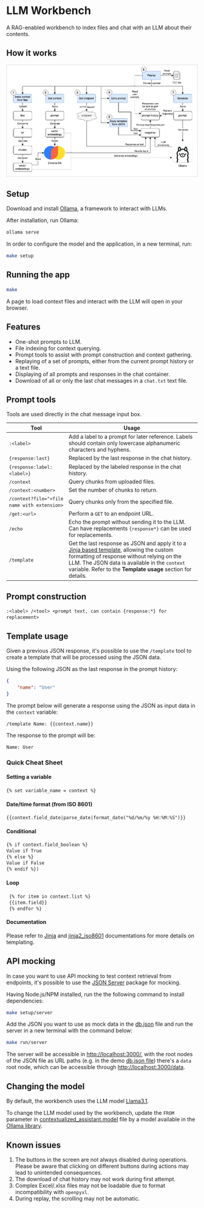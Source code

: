 # LLM Workbench

A RAG-enabled workbench to index files and chat with an LLM about their contents.

## How it works

![image](doc/app_flow.drawio.png)

## Setup

Download and install [Ollama](https://www.ollama.com), a framework to interact with LLMs.

After installation, run Ollama:

```bash
ollama serve
```

In order to configure the model and the application, in a new terminal, run:

```bash
make setup
```

## Running the app

```bash
make
```

A page to load context files and interact with the LLM will open in your browser.

## Features

- One-shot prompts to LLM.
- File indexing for context querying.
- Prompt tools to assist with prompt construction and context gathering.
- Replaying of a set of prompts, either from the current prompt history or a text file.
- Displaying of all prompts and responses in the chat container.
- Download of all or only the last chat messages in a `chat.txt` text file.

## Prompt tools

Tools are used directly in the chat message input box.

| Tool                                        | Usage                             |
| ------------------------------------------- | --------------------------------- |
| `:<label>`                                  | Add a label to a prompt for later reference. Labels should contain only lowercase alphanumeric characters and hyphens. |
| `{response:last}`                           | Replaced by the last response in the chat history. |
| `{response:label:<label>}`                  | Replaced by the labeled response in the chat history. |
| `/context`                                  | Query chunks from uploaded files. |
| `/context:<number>`                         | Set the number of chunks to return. |
| `/context?file="<file name with extension>` | Query chunks only from the specified file. |
| `/get:<url>`                                | Perform a `GET` to an endpoint URL. |
| `/echo`                                     | Echo the prompt without sending it to the LLM. Can have replacements `{response*}` can be used for replacements. |
| `/template`                                 | Get the last response as JSON and apply it to a [Jinja based template](https://jinja.palletsprojects.com/en/3.1.x/templates/), allowing the custom formatting of response without relying on the LLM. The JSON data is available in the `context` variable. Refer to the **Template usage** section for details. |

## Prompt construction

```text
:<label> /<tool> <prompt text, can contain {response:*} for replacement>
```

## Template usage

Given a previous JSON response, it's possible to use the `/template` tool to create a template that will be processed using the JSON data.

Using the following JSON as the last response in the prompt history:

```json
{
    "name": "User"
}
```

The prompt below will generate a response using the JSON as input data in the `context` variable:

```text
/template Name: {{context.name}}
```

The response to the prompt will be:

```text
Name: User
```

### Quick Cheat Sheet

#### Setting a variable

```text
{% set variable_name = context %}
```

#### Date/time format (from ISO 8601)

```text
{{context.field_date|parse_date|format_date("%d/%m/%y %H:%M:%S")}}
```

#### Conditional

```text
{% if context.field_boolean %}
Value if True
{% else %}
Value if False
{% endif %})
```

#### Loop

```text
 {% for item in context.list %}
 {{item.field}}
 {% endfor %}
```

#### Documentation

Please refer to [Jinja](https://jinja.palletsprojects.com/en/3.1.x/templates/) and [jinja2_iso8601](https://pypi.org/project/jinja2_iso8601/1.0.0/#description) documentations for more details on templating.

## API mocking

In case you want to use API mocking to test context retrieval from endpoints, it's possible to use the [JSON Server](https://github.com/typicode/json-server) package for mocking.

Having Node.js/NPM installed, run the the following command to install dependencies:

```bash
make setup/server
```

Add the JSON you want to use as mock data in the [db.json](db.json) file and run the server in a new terminal with the command below:

```bash
make run/server
```

The server will be accessible in [http://localhost:3000/](http://localhost:3000/), with the root nodes of the JSON file as URL paths (e.g. in the demo [db.json file](db.json)) there's a `data` root node, which can be accessible through [http://localhost:3000/data](http://localhost:3000/data).

## Changing the model

By default, the workbench uses the LLM model [Llama3.1](https://ollama.com/library/llama3.1).

To change the LLM model used by the workbench, update the `FROM` parameter in [contextualized_assistant.model](contextualized_assistant.model) file by a model available in the [Ollama library](https://ollama.com/library).

## Known issues

1. The buttons in the screen are not always disabled during operations. Please be aware that clicking on different buttons during actions may lead to unintended consequences.
2. The download of chat history may not work during first attempt.
3. Complex Excel/.xlsx files may not be loadable due to format incompatibility with `openpyxl`.
4. During replay, the scrolling may not be automatic.
